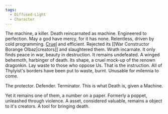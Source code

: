 ```yaml
---
tags:
  - Diffused-Light
  - Character
---
```

The machine, a killer. 
Death reincarnated as machine. 
Engineered to perfection. 
May a god have mercy, for it has none. 
Relentless, driven by cold programming. [Cruel](Routines.md) and efficient. Rejected its [[War Constructor Borange Olbaz|creators]] and slaughtered them. 
Wrath incarnate. It only finds peace in war, beauty in destruction. 
It remains undefeated. 
A winged behemoth, harbinger of death. Its shape, a cruel mock-up of the renown dragonkin. 
Lay waste to those who oppose Us. 
That is the instruction. All of Thylyist's borders have been put to waste, burnt. Unusable for milennia to come.  

The protector. Defender. Terminator.
This is what Death is, given a Machine. 

Yet it remains one of them, a number on a paper. Formerly a poppet, unleashed through violence. A asset, considered valuable, remains a object to it's creators. A tool for bringing death. 
